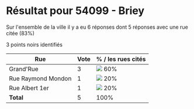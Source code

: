 # Résultat pour 54099 - Briey

Sur l'ensemble de la ville il y a eu 6 réponses dont 5 réponses avec une rue citée (83%)

3 points noirs identifiés

| Rue | Vote | % / les rues cités|
|-----|------|-------------------|
| Grand'Rue | 3 | <img src="../../img/bar_60.gif" />&nbsp;60%|
| Rue Raymond Mondon | 1 | <img src="../../img/bar_20.gif" />&nbsp;20%|
| Rue Albert 1er | 1 | <img src="../../img/bar_20.gif" />&nbsp;20%|
| **Total** | 5 | 100%|
